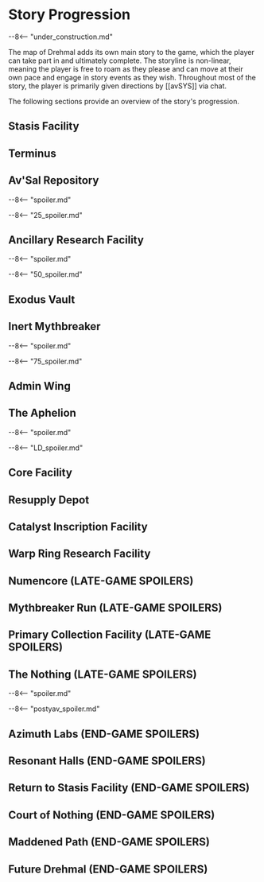 # Story Progression

--8<-- "under_construction.md"

The map of Drehmal adds its own main story to the game, which the player can take part in and ultimately complete. The storyline is non-linear, meaning the player is free to roam as they please and can move at their own pace and engage in story events as they wish. Throughout most of the story, the player is primarily given directions by [[avSYS]] via chat.

The following sections provide an overview of the story's progression.

## Stasis Facility

## Terminus

## Av'Sal Repository

--8<-- "spoiler.md"

--8<-- "25_spoiler.md"

## Ancillary Research Facility 

--8<-- "spoiler.md"

--8<-- "50_spoiler.md"

## Exodus Vault 

## Inert Mythbreaker

--8<-- "spoiler.md"

--8<-- "75_spoiler.md"

## Admin Wing 

## The Aphelion 

--8<-- "spoiler.md"

--8<-- "LD_spoiler.md"

## Core Facility 

## Resupply Depot 

## Catalyst Inscription Facility 

## Warp Ring Research Facility 

## Numencore (LATE-GAME SPOILERS)

## Mythbreaker Run (LATE-GAME SPOILERS)

## Primary Collection Facility (LATE-GAME SPOILERS)

## The Nothing (LATE-GAME SPOILERS)

--8<-- "spoiler.md"

--8<-- "postyav_spoiler.md"

## Azimuth Labs (END-GAME SPOILERS)

## Resonant Halls (END-GAME SPOILERS)

## Return to Stasis Facility (END-GAME SPOILERS)

## Court of Nothing (END-GAME SPOILERS)

## Maddened Path (END-GAME SPOILERS)

## Future Drehmal (END-GAME SPOILERS)

